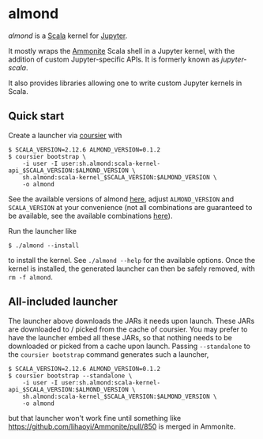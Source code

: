 # almond

*almond* is a [Scala](https://scala-lang.org) kernel for [Jupyter](https://jupyter.org).

It mostly wraps the [Ammonite](http://ammonite.io) Scala shell in a Jupyter kernel,
with the addition of custom Jupyter-specific APIs. It is formerly known as
*jupyter-scala*.

It also provides libraries allowing one to write custom Jupyter kernels
in Scala.

## Quick start

Create a launcher via [coursier](http://get-coursier.io) with
```
$ SCALA_VERSION=2.12.6 ALMOND_VERSION=0.1.2
$ coursier bootstrap \
    -i user -I user:sh.almond:scala-kernel-api_$SCALA_VERSION:$ALMOND_VERSION \
    sh.almond:scala-kernel_$SCALA_VERSION:$ALMOND_VERSION \
    -o almond
```

See the available versions of almond [here](https://github.com/jupyter-scala/jupyter-scala/releases),
adjust `ALMOND_VERSION` and `SCALA_VERSION` at your convenience (not all combinations are guaranteed
to be available, see the available combinations [here](docs/versions.md)).

Run the launcher like
```
$ ./almond --install
```
to install the kernel. See `./almond --help` for the available options. Once the kernel is
installed, the generated launcher can then be safely removed, with `rm -f almond`.


## All-included launcher

The launcher above downloads the JARs it needs upon launch. These JARs are downloaded to /
picked from the cache of coursier. You may prefer to have the launcher embed all these JARs,
so that nothing needs to be downloaded or picked from a cache upon launch. Passing
`--standalone` to the `coursier bootstrap` command generates such a launcher,
```
$ SCALA_VERSION=2.12.6 ALMOND_VERSION=0.1.2
$ coursier bootstrap --standalone \
    -i user -I user:sh.almond:scala-kernel-api_$SCALA_VERSION:$ALMOND_VERSION \
    sh.almond:scala-kernel_$SCALA_VERSION:$ALMOND_VERSION \
    -o almond
```
but that launcher won't work fine until something like https://github.com/lihaoyi/Ammonite/pull/850
is merged in Ammonite.


